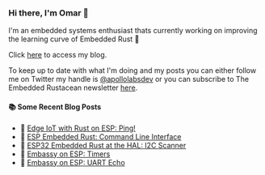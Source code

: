 ### Hi there, I'm Omar 👋

I'm an embedded systems enthusiast thats currently working on improving the learning curve of Embedded Rust 🦀

Click [here](https://apollolabsblog.hashnode.dev/) to access my blog.

To keep up to date with what I'm doing and my posts you can either follow me on Twitter my handle is [@apollolabsdev](https://twitter.com/apollolabsbin) or you can subscribe to The Embedded Rustacean newsletter [here](https://www.theembeddedrustacean.com/subscribe).

<!--
**apollolabsdev/apollolabsdev** is a ✨ _special_ ✨ repository because its `README.md` (this file) appears on your GitHub profile.

Here are some ideas to get you started:

- 🔭 I’m currently working on ...
- 🌱 I’m currently learning ...
- 👯 I’m looking to collaborate on ...
- 🤔 I’m looking for help with ...
- 💬 Ask me about ...
- 📫 How to reach me: ...
- 😄 Pronouns: ...
- ⚡ Fun fact: ...
-->


#### :books: Some Recent Blog Posts
<!-- BLOGPOSTS:START -->
 - 💫 [Edge IoT with Rust on ESP: Ping!](https://apollolabsblog.hashnode.dev/edge-iot-with-rust-on-esp-ping)
 - 🌮 [ESP Embedded Rust: Command Line Interface](https://apollolabsblog.hashnode.dev/esp-embedded-rust-command-line-interface)
 - 💫 [ESP32 Embedded Rust at the HAL: I2C Scanner](https://apollolabsblog.hashnode.dev/esp32-embedded-rust-at-the-hal-i2c-scanner)
 - 🚀 [Embassy on ESP: Timers](https://apollolabsblog.hashnode.dev/embassy-on-esp-timers)
 - 💫 [Embassy on ESP: UART Echo](https://apollolabsblog.hashnode.dev/embassy-on-esp-uart-echo)<!-- BLOGPOSTS:END -->
